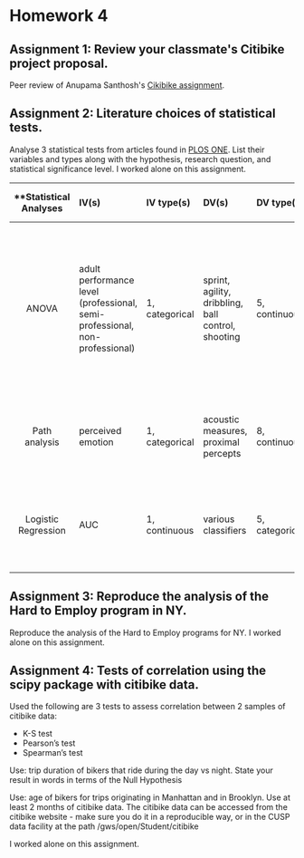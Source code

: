 # Homework 4
## Assignment 1: Review your classmate's Citibike project proposal.
Peer review of Anupama Santhosh's [Cikibike assignment](https://github.com/bensteers/PUI2017_as11566/tree/master/HW3_as11566).


## Assignment 2: Literature choices of statistical tests.
Analyse 3 statistical tests from articles found in [PLOS ONE](http://journals.plos.org/plosone/). List their variables and types along with the hypothesis, research question, and statistical significance level. I worked alone on this assignment.

| **Statistical Analyses	|  IV(s)  |  IV type(s) |  DV(s)  |  DV type(s)  |  Control Var | Control Var type  | Question to be answered | _H0_ | alpha | link to paper **| 
|:----------:|:----------|:------------|:-------------|:-------------|:------------|:------------- |:------------------|:----:|:-------:|:-------|
| ANOVA |adult performance level (professional, semi-professional, non-professional)|1, categorical|sprint, agility, dribbling, ball control, shooting|5, continuous|age|categorical|Do motor skills during early adolescence offer predictive value for success in soccer later in life|to-be-professional motor skills = to-be semi-professional motor skills = to-be non-professional motor skills|0.001| [The influence of speed abilities and technical skills in early adolescence on adult success in soccer: A long-term prospective analysis using ANOVA and SEM approaches](http://journals.plos.org/plosone/article?id=10.1371/journal.pone.0182211) |
|Path analysis|perceived emotion|1, categorical|acoustic measures, proximal percepts|8, continuous|||Which computation paths are responsible for which perceived emotions|path coefficient = 0|0.02|[Path Models of Vocal Emotion Communication](http://journals.plos.org/plosone/article?id=10.1371/journal.pone.0136675)|
Logistic Regression |AUC|1, continuous|various classifiers|5, categorical|||Does their predictor predict cases of Leukemia better than existing classifiers|AUC of AML positive = AUC of healthy|0.05| [Leukemia Prediction Using Sparse Logistic Regression](http://journals.plos.org/plosone/article?id=10.1371/journal.pone.0072932)|



## Assignment 3: Reproduce the analysis of the Hard to Employ program in NY.
Reproduce the analysis of the Hard to Employ programs for NY. I worked alone on this assignment.


## Assignment 4: Tests of correlation using the scipy package with citibike data.
Used the following are 3 tests to assess correlation between 2 samples of citibike data:
* K-S test
* Pearson’s test
* Spearman’s test

Use: trip duration of bikers that ride during the day vs night. State your result in words in terms of the Null Hypothesis

Use: age of bikers for trips originating in Manhattan and in Brooklyn. Use at least 2 months of citibike data. The citibike data can be accessed from the citibike website - make sure you do it in a reproducible way, or in the CUSP data facility at the path /gws/open/Student/citibike

I worked alone on this assignment.
